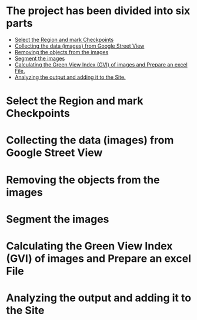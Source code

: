 # The project has been divided into six parts 
* [Select the Region and mark Checkpoints](#Select-the-Region-and-mark-Checkpoints)
* [Collecting the data (images) from Google Street View](#Collecting-the-data-(images)-from-Google-Street-View)
* [Removing the objects from the images](#Removing-the-objects-from-the-images)
* [Segment the images](#Segment-the-images) 
* [Calculating the Green View Index (GVI) of images and Prepare an excel File.](#Calculating-the-Green-View-Index-(GVI)-of-images-and-Prepare-an-excel-File) 
* [Analyzing the output and adding it to the Site.](#Analyzing-the-output-and-adding-it-to-the-Site)

# Select the Region and mark Checkpoints
# Collecting the data (images) from Google Street View
# Removing the objects from the images
# Segment the images
# Calculating the Green View Index (GVI) of images and Prepare an excel File
# Analyzing the output and adding it to the Site

